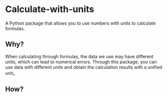 # Calculate-with-units

A Python package that allows you to use numbers with units to calculate formulas.

## Why?

When calculating through formulas, the data we use may have different units, which can lead to numerical errors. Through this package, you can use data with different units and obtain the calculation results with a unified unit。

## How?


